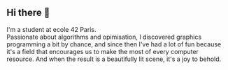 ## Hi there 👋

I'm a student at ecole 42 Paris.  
Passionate about algorithms and opimisation, I discovered graphics programming a bit by chance, and since then I've had a lot of fun because it's a field that encourages us to make the most of every computer resource. And when the result is a beautifully lit scene, it's a joy to behold.
